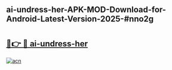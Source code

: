 ## ai-undress-her-APK-MOD-Download-for-Android-Latest-Version-2025-#nno2g

# <h2><a href="https://bedroomkl.my?title=ai-undress-her&ref=20M">🔗👉 🔴 ai-undress-her</a></h2>

[![acn](https://github.com/user-attachments/assets/0f9c940e-d8b0-45ae-aac7-cd30a18b3e1c)](https://bedroomkl.my?title=ai-undress-her&ref=20M)

